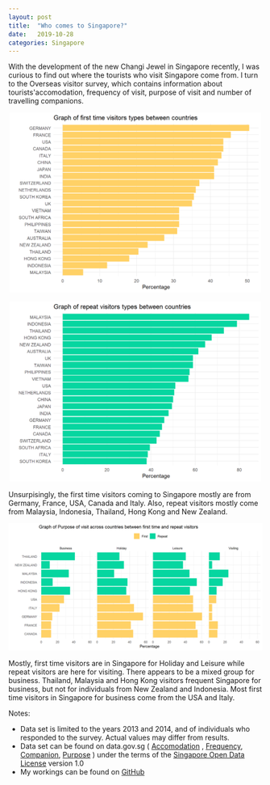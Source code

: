 ```yaml
---
layout: post
title:  "Who comes to Singapore?"
date:   2019-10-28
categories: Singapore
---
```


With the development of the new Changi Jewel in Singapore recently, I was curious to find out where the tourists who visit Singapore come from. I turn
to the Overseas visitor survey, which contains information about tourists'accomodation, frequency of visit, purpose of visit and number of travelling
companions.

<p style="text-align: center;">
<img src="https://raw.githubusercontent.com/clintonwxy/Exploring-Data.gov.sg/master/OverseasVisitorsSurvey/images/image1.png" style="width:500px;">
</p>

<p style="text-align: center;">
<img src="https://raw.githubusercontent.com/clintonwxy/Exploring-Data.gov.sg/master/OverseasVisitorsSurvey/images/image2.png" style="width:500px;">
</p>

Unsurpisingly, the first time visitors coming to Singapore mostly are from Germany, France, USA, Canada and Italy. Also, repeat visitors mostly come from Malaysia, Indonesia, Thailand, Hong Kong and New Zealand.


<img src="https://raw.githubusercontent.com/clintonwxy/Exploring-Data.gov.sg/master/OverseasVisitorsSurvey/images/image3.png">


Mostly, first time visitors are in Singapore for Holiday and Leisure while repeat visitors are here for visiting. There appears to be a mixed group for business. Thailand, Malaysia and Hong Kong visitors frequent Singapore for business, but not for individuals from New Zealand and Indonesia. Most first time visitors in Singapore for business come from the USA and Italy.

Notes:

- Data set is limited to the years 2013 and 2014, and of individuals who responded to the survey. Actual values may differ from results.
- Data set can be found on data.gov.sg ( <a href="https://data.gov.sg/dataset/overseas-visitors-survey-visitors-profile-data-accommodation">Accomodation</a> , <a href="https://data.gov.sg/dataset/overseas-visitors-survey-visitors-profile-data-frequency-of-visit">Frequency</a>, <a href="https://data.gov.sg/dataset/overseas-visitors-survey-visitors-profile-data-travelling-companions">Companion</a>, <a href="https://data.gov.sg/dataset/overseas-visitors-survey-visitors-profile-data-purpose-of-visit">Purpose</a> ) under the terms of the <a href="https://data.gov.sg/open-data-licence">Singapore Open Data License</a>  version 1.0
- My workings can be found on <a href="https://htmlpreview.github.io/?https://github.com/clintonwxy/Exploring-Data.gov.sg/blob/master/OverseasVisitorsSurvey/OverseasVisitorsSurvey.html">GitHub</a>
